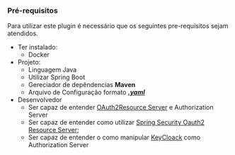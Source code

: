 ### Pré-requisitos

Para utilizar este plugin é necessário que os seguintes pre-requisitos sejam atendidos.

- Ter instalado:
    - Docker
- Projeto:
    - Linguagem Java
    - Utilizar Spring Boot
    - Gereciador de depêndencias **Maven**
    - Arquivo de Configuração formato [**_.yaml_**](https://docs.spring.io/spring-boot/docs/1.2.0.M1/reference/html/howto-properties-and-configuration.html#howto-use-yaml-for-external-properties)
- Desenvolvedor 
    - Ser capaz de entender [OAuth2](https://www.oauth.com/oauth2-servers/authorization/security-considerations/)[Resource Server](https://www.oauth.com/oauth2-servers/the-resource-server/) e Authorization Server
    - Ser capaz de entender como utilizar [Spring Security Oauth2 Resource Server](https://docs.spring.io/spring-security/reference/servlet/oauth2/resource-server/index.html);
    - Ser capaz de entender o como manipular [KeyCloack](https://www.keycloak.org/docs/latest/server_admin/) como Authorization Server
    